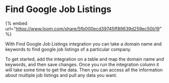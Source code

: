 # Find Google Job Listings

{% embed url="https://www.loom.com/share/5fb000ecd39745ff89639d259ec50b19" %}

With Find Google Job Listings integration you can take a domain name and keywords to find google job listings of a particular company.&#x20;

To get started, add the integration on a table and map the domain name and keywords, and then save changes. Once you run the integration column it will take some time to get the data. Then you can access all the information about multiple job listings and pull any data you want.
